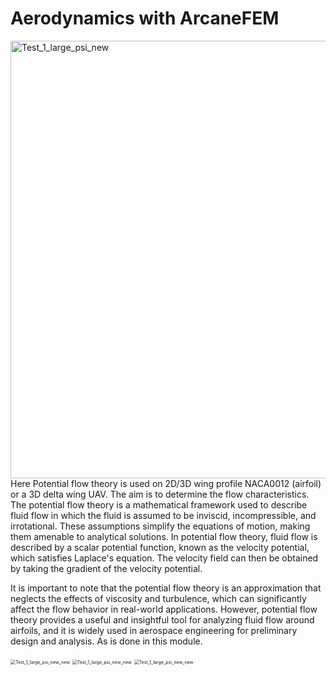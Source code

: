 # Aerodynamics with ArcaneFEM #
<img width="700" align="left" src="https://github.com/arcaneframework/arcanefem/assets/52162083/2c21cab5-5d7f-4bd9-a364-2b1f54e70edf" alt="Test_1_large_psi_new" />

Here Potential flow theory is used on 2D/3D wing profile NACA0012 (airfoil) or a 3D delta wing UAV. The aim is to determine the flow characteristics. The potential flow theory is a mathematical framework used to describe fluid flow in which the fluid is assumed to be inviscid, incompressible, and irrotational. These assumptions simplify the equations of motion, making them amenable to analytical solutions. In potential flow theory, fluid flow is described by a scalar potential function, known as the velocity potential, which satisfies Laplace's equation. The velocity field can then be obtained by taking the gradient of the velocity potential.


It is important to note that the potential flow theory is an approximation that neglects the effects of viscosity and turbulence, which can significantly affect the flow behavior in real-world applications. However, potential flow theory provides a useful and insightful tool for analyzing fluid flow around airfoils, and it is widely used in aerospace engineering for preliminary design and analysis. As is done in this module.

<img src="https://github.com/user-attachments/assets/8fb3bb53-6c7e-4fe9-b240-c97e1209a8a9" alt="Test_1_large_psi_new_new" style="zoom: 50%;" />
<img src="https://github.com/user-attachments/assets/2393ea17-7741-44d3-be4d-57ca9ec2b4ae" alt="Test_1_large_psi_new_new" style="zoom: 50%;" />

<img src="https://github.com/arcaneframework/arcanefem/assets/52162083/8c691cee-d8e8-463a-b9b1-c00d016386f5" alt="Test_1_large_psi_new_new" style="zoom: 50%;" />
